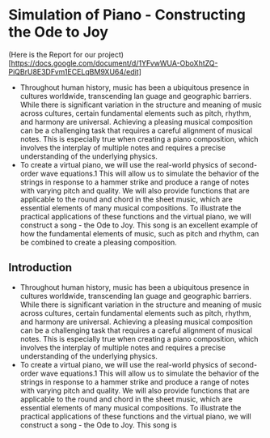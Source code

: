 # Simulation of Piano - Constructing the Ode to Joy 
(Here is the Report for our project)[https://docs.google.com/document/d/1YFvwWUA-OboXhtZQ-PiQBrU8E3DFvm1ECELqBM9XU64/edit]
* Throughout human history, music has been a ubiquitous presence in cultures worldwide, transcending lan guage and geographic barriers. While there is significant variation in the structure and meaning of music across cultures, certain fundamental elements such as pitch, rhythm, and harmony are universal. Achieving a pleasing musical composition can be a challenging task that requires a careful alignment of musical notes. This is especially true when creating a piano composition, which involves the interplay of multiple notes and requires a precise understanding of the underlying physics. 
* To create a virtual piano, we will use the real-world physics of second-order wave equations.1 This will allow us to simulate the behavior of the strings in response to a hammer strike and produce a range of notes with varying pitch and quality. We will also provide functions that are applicable to the round and chord in the sheet music, which are essential elements of many musical compositions. 
To illustrate the practical applications of these functions and the virtual piano, we will construct a song - the Ode to Joy. This song is an excellent example of how the fundamental elements of music, such as pitch and rhythm, can be combined to create a pleasing composition. 

## Introduction 
* Throughout human history, music has been a ubiquitous presence in cultures worldwide, transcending lan guage and geographic barriers. While there is significant variation in the structure and meaning of music across cultures, certain fundamental elements such as pitch, rhythm, and harmony are universal. Achieving a pleasing musical composition can be a challenging task that requires a careful alignment of musical notes. This is especially true when creating a piano composition, which involves the interplay of multiple notes and requires a precise understanding of the underlying physics. 
* To create a virtual piano, we will use the real-world physics of second-order wave equations.1 This will allow us to simulate the behavior of the strings in response to a hammer strike and produce a range of notes with varying pitch and quality. We will also provide functions that are applicable to the round and chord in the sheet music, which are essential elements of many musical compositions. 
To illustrate the practical applications of these functions and the virtual piano, we will construct a song - the Ode to Joy. This song is 

